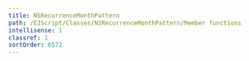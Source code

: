 ```yaml
---
title: NSRecurrenceMonthPattern
path: /EJScript/Classes/NSRecurrenceMonthPattern/Member functions
intellisense: 1
classref: 1
sortOrder: 6572
---
```





